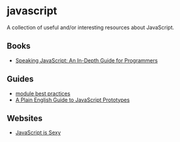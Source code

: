 # javascript

A collection of useful and/or interesting resources about JavaScript.

## Books

- [Speaking JavaScript: An In-Depth Guide for
  Programmers](http://speakingjs.com/)

## Guides

- [module best practices](https://github.com/mattdesl/module-best-practices)
- [A Plain English Guide to JavaScript
  Prototypes](http://sporto.github.io/blog/2013/02/22/a-plain-english-guide-to-javascript-prototypes/)

## Websites

- [JavaScript is Sexy](http://javascriptissexy.com/)
